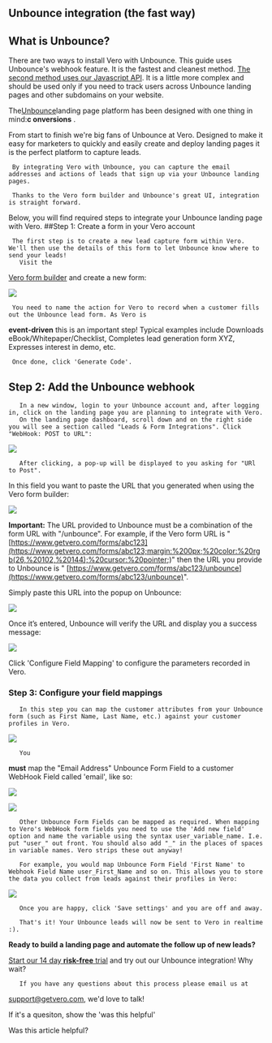 
  
## Unbounce integration (the fast way)
    
## What is Unbounce?
 
There are two ways to install Vero with Unbounce. This guide uses Unbounce's webhook feature. It is the fastest and cleanest method. 
[The second method uses our Javascript API](http://www.getvero.com/knowledge-base#/questions/71147-Unbounce-integration-(using-Javascript---the-complex-way)). It is a little more complex and should be used only if you need to track users across Unbounce landing pages 
and other subdomains on your website.
 
The[Unbounce](http://try.unbounce.com/with-sendloop/)landing page platform has been designed with one thing in mind:**c
onversions**
.
 
 
From start to finish we're big fans of Unbounce at Vero. Designed to make it easy for marketers to quickly and easily create and deploy landing pages it is the perfect platform to capture leads.
 
     By integrating Vero with Unbounce, you can capture the email addresses and actions of leads that sign up via your Unbounce landing pages.
 
     Thanks to the Vero form builder and Unbounce's great UI, integration is straight forward. 
Below, you will find required steps to integrate your Unbounce landing page with Vero.
##Step 1: Create a form in your Vero account
 
     The first step is to create a new lead capture form within Vero. We'll then use the details of this form to let Unbounce know where to send your leads!
       Visit the 
[Vero form builder](https://www.getvero.com/tools/forms/new) and create a new form:
 
 
![](https://s3.amazonaws.com/helpjuice_production/uploads/upload/image/742/903/Screen_Shot_2013-02-18_at_10.04.17_AM.png)
 
     You need to name the action for Vero to record when a customer fills out the Unbounce lead form. As Vero is 
**event-driven**
 this is an important step! Typical examples include 
Downloads eBook/Whitepaper/Checklist, Completes lead generation form XYZ, Expresses interest in demo, etc.
 
     Once done, click 'Generate Code'.
 
## Step 2: Add the Unbounce webhook
       In a new window, login to your Unbounce account and, after logging in, click on the landing page you are planning to integrate with Vero.
       On the landing page dashboard, scroll down and on the right side you will see a section called "Leads & Form Integrations". Click "WebHook: POST to URL":
 
 
![](https://s3.amazonaws.com/helpjuice_production/uploads/upload/image/742/904/ss5.png)
 
       After clicking, a pop-up will be displayed to you asking for "URl to Post".
 
 
In this field you want to paste the URL that you generated when using the Vero form builder:
 
 
![](https://s3.amazonaws.com/helpjuice_production/uploads/upload/image/742/905/Screen_Shot_2013-02-18_at_10.08.24_AM.png)
 
 
**Important:**
 The URL provided to Unbounce must be a combination of the form URL with "/unbounce". For example, if the Vero form URL is "
[https://www.getvero.com/forms/abc123](https://www.getvero.com/forms/abc123;margin:%200px;%20color:%20rgb(26,%20102,%20144);%20cursor:%20pointer;)" then the URL you provide to Unbounce is "
[https://www.getvero.com/forms/abc123/unbounce](https://www.getvero.com/forms/abc123/unbounce)".
 
Simply paste this URL into the popup on Unbounce:
 
 
![](https://s3.amazonaws.com/helpjuice_production/uploads/upload/image/742/906/ss6.png)
 
Once it’s entered, Unbounce will verify the URL and display you a success message:
 
 
![](https://s3.amazonaws.com/helpjuice_production/uploads/upload/image/742/907/ss7.png)
 
Click 'Configure Field Mapping' to configure the parameters recorded in Vero.
### **Step 3: Configure your field mappings**
       In this step you can map the customer attributes from your Unbounce form (such as First Name, Last Name, etc.) against your customer profiles in Vero.
 
![](https://s3.amazonaws.com/helpjuice_production/uploads/upload/image/742/908/Screen_Shot_2013-02-18_at_10.12.58_AM.png)
 
       You 
**must**
 map the "Email Address" Unbounce Form Field to a customer WebHook Field called 'email', like so:
 
 
![](https://s3.amazonaws.com/helpjuice_production/uploads/upload/image/742/910/Screen_Shot_2013-02-18_at_10.13.57_AM.png)
 
 
![](https://s3.amazonaws.com/helpjuice_production/uploads/upload/image/742/911/Screen_Shot_2013-02-18_at_10.14.04_AM.png)
 
       Other Unbounce Form Fields can be mapped as required. When mapping to Vero's WebHook form fields you need to use the 'Add new field' option and name the variable using the syntax user_variable_name. I.e. put "user_" out front. You should also add "_" in the places of spaces in variable names. Vero strips these out anyway!
 
       For example, you would map Unbounce Form Field 'First Name' to Webhook Field Name user_First_Name and so on. This allows you to store the data you collect from leads against their profiles in Vero:
 
 
![](https://s3.amazonaws.com/helpjuice_production/uploads/upload/image/742/912/Screen_Shot_2013-02-18_at_10.17.39_AM.png)
 
       Once you are happy, click 'Save settings' and you are off and away. 
 
       That's it! Your Unbounce leads will now be sent to Vero in realtime :).
 
 
**Ready to build a landing page and automate the follow up of new leads?**
 
[Start our 14 day 
**risk-free**
trial](https://www.getvero.com/) and try out our Unbounce integration! Why wait? 
 
       If you have any questions about this process please email us at 
[support@getvero.com](mailto:support@getvero.com), we'd love to talk!
         
        
          
If it's a quesiton, show the 'was this helpful'
            
Was this article helpful? 
                
                
